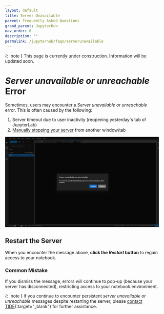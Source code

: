 ```yaml
---
layout: default
title: Server Unavailable
parent: Frequently Asked Questions
grand_parent: JupyterHub
nav_order: 6
description: ""
permalink: /jupyterhub/faqs/serverunavailable
---
```


{: .note }
This page is currently under construction. Information will be updated soon.

# *Server unavailable or unreachable* Error
Sometimes, users may encounter a *Server unavailable or unreachable* error. This is often caused by the following:
1. Server timeout due to user inactivity (reopening yesterday's tab of JupyterLab)
2. [Manually stopping your server](/jupyterhub/faqs/stopnotebook) from another window/tab

![Example Server Unavailable Modal](/images/jupyterhub/faq-serverunavailable.png)

## Restart the Server
When you encounter the message above, **click the *Restart* button** to regain access to your notebook.

### Common Mistake
If you dismiss the message, errors will continue to pop-up (because your server has disconnected), restricting access to your notebook environment.

{: .note }
If you continue to encounter persistent *server unavailable or unreachable* messages despite restarting the server, please [contact TIDE](https://tide.sdsu.edu/){:target="_blank"} for further assistance.